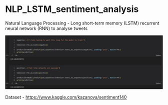 # NLP_LSTM_sentiment_analysis
Natural Language Processing - Long short-term memory (LSTM) recurrent neural network (RNN) to analyse tweets

![plot](screenshots/lstm_sentiment_p_n.jpg)

Dataset - https://www.kaggle.com/kazanova/sentiment140
